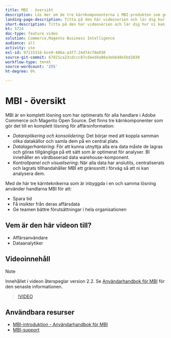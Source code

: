 ```yaml
---
title: MBI - översikt
description: Läs mer om de tre kärnkomponenterna i MBI-produkten som ger en komplett lösning för affärsintelligens.
landing-page-description: Titta på den här videoserien och lär dig hur ni kan få bättre affärsinsikter och resultat genom datainsamling, analys och visualisering.
short-description: Titta på den här videoserien och lär dig hur ni kan få bättre affärsinsikter och resultat genom datainsamling, analys och visualisering.
kt: 5724
doc-type: feature video
solution: Commerce,Magento Business Intelligence
audience: all
activity: use
exl-id: 97115316-bce9-406a-a3f7-24474cf8e030
source-git-commit: 67d21ca23cdccc87cdeed4a08a3ebb48e5bd1030
workflow-type: tm+mt
source-wordcount: '255'
ht-degree: 0%

---
```


# MBI - översikt

MBI är en komplett lösning som har optimerats för alla handlare i Adobe Commerce och Magento Open Source. Det finns tre kärnkomponenter som gör det till en komplett lösning för affärsinformation:

- _Datareplikering och konsolidering_: Det börjar med att koppla samman olika datakällor och samla dem på en central plats.
- _Datalagerhantering_: För att kunna utnyttja alla era data måste de lagras och göras tillgängliga på ett sätt som är optimerat för analyser. BI innehåller en värdbaserad data warehouse-komponent.
- _Kontrollpanel och visualisering_: När alla data har anslutits, centraliserats och lagrats tillhandahåller MBI ett gränssnitt i förväg så att ni kan analysera dem.

Med de här tre kärnteknikerna som är inbyggda i en och samma lösning använder handlarna MBI för att:

- Spara tid
- Få insikter från deras affärsdata
- Ge teamen bättre förutsättningar i hela organisationen

## Vem är den här videon till?

- Affärsanvändare
- Dataanalytiker

## Videoinnehåll

>[!NOTE]
>
>Innehållet i videon återspeglar version 2.2. Se [Användarhandbok för MBI](https://experienceleague.adobe.com/docs/commerce-business-intelligence/mbi/guide-overview.html) för den senaste informationen.

>[!VIDEO](https://video.tv.adobe.com/v/35979?quality=12&learn=on)

## Användbara resurser

- [MBI-introduktion - Användarhandbok för MBI](https://experienceleague.adobe.com/docs/commerce-business-intelligence/mbi/getting-started.html)
- [MBI-support](https://experienceleague.adobe.com/docs/commerce-knowledge-base/kb/troubleshooting/miscellaneous/mbi-service-policies.html)
